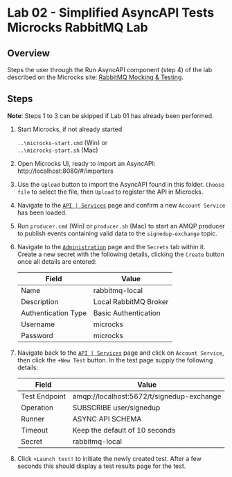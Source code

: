 # Lab 02 - Simplified AsyncAPI Tests Microcks RabbitMQ Lab

## Overview

Steps the user through the Run AsyncAPI component (step 4) of the lab described on the Microcks site: [RabbitMQ Mocking & Testing](https://microcks.io/documentation/guides/usage/async-protocols/rabbitmq-support/).

## Steps

**Note**: Steps 1 to 3 can be skipped if Lab 01 has already been performed.

1. Start Microcks, if not already started

    `..\microcks-start.cmd` (Win) or<br/>
    `..\microcks-start.sh` (Mac)

2. Open Microcks UI, ready to import an AsyncAPI: http://localhost:8080/#/importers

3. Use the `Upload` button to import the AsyncAPI found in this folder. `Choose file` to select the file, then `Upload` to register the API in Microcks.

4. Navigate to the [`API | Services`](http://localhost:8080/#/services) page and confirm a new `Account Service` has been loaded.

5. Run `producer.cmd` (Win) or `producer.sh` (Mac) to start an AMQP producer to publish events containing valid data to the `signedup-exchange` topic.

6. Navigate to the [`Administration`](http://localhost:8080/#/admin) page and the `Secrets` tab within it. Create a new secret with the following details, clicking the `Create` button once all details are entered:

    | Field               | Value                 |
    | ---                 | ---                   |
    | Name                | rabbitmq-local        |
    | Description         | Local RabbitMQ Broker |
    | Authentication Type | Basic Authentication  |
    | Username            | microcks              |
    | Password            | microcks              |

7. Navigate back to the [`API | Services`](http://localhost:8080/#/services) page and click on `Account Service`, then click the `+New Test` button. In the test page supply the following details:

    | Field         | Value                                     |
    | ---           | ---                                       |
    | Test Endpoint | amqp://localhost:5672/t/signedup-exchange |
    | Operation     | SUBSCRIBE user/signedup                   |
    | Runner        | ASYNC API SCHEMA                          |
    | Timeout       | Keep the default of 10 seconds            |
    | Secret        | rabbitmq-local                            |

8. Click `+Launch test!` to initiate the newly created test. After a few seconds this should display a test results page for the test.
